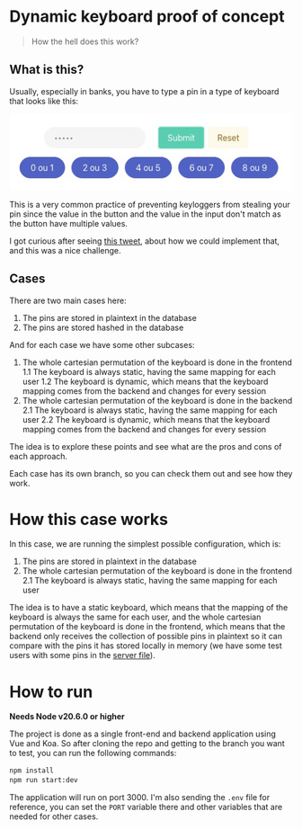 # Dynamic keyboard proof of concept

> How the hell does this work?

## What is this?

Usually, especially in banks, you have to type a pin in a type of keyboard that looks like this:

![](assets/asset-1699483313.png)

This is a very common practice of preventing keyloggers from stealing your pin since the value in the button and the value in the input don't match as the button have multiple values.

I got curious after seeing [this tweet](https://twitter.com/niagalves/status/1719695627586580728), about how we could implement that, and this was a nice challenge.

## Cases

There are two main cases here:

1. The pins are stored in plaintext in the database
2. The pins are stored hashed in the database

And for each case we have some other subcases:

1. The whole cartesian permutation of the keyboard is done in the frontend
  1.1 The keyboard is always static, having the same mapping for each user
  1.2 The keyboard is dynamic, which means that the keyboard mapping comes from the backend and changes for every session
2. The whole cartesian permutation of the keyboard is done in the backend
  2.1 The keyboard is always static, having the same mapping for each user
  2.2 The keyboard is dynamic, which means that the keyboard mapping comes from the backend and changes for every session

The idea is to explore these points and see what are the pros and cons of each approach.

Each case has its own branch, so you can check them out and see how they work.

# How this case works

In this case, we are running the simplest possible configuration, which is:

1. The pins are stored in plaintext in the database
2. The whole cartesian permutation of the keyboard is done in the frontend
  2.1 The keyboard is always static, having the same mapping for each user

The idea is to have a static keyboard, which means that the mapping of the keyboard is always the same for each user, and the whole cartesian permutation of the keyboard is done in the frontend, which means that the backend only receives the collection of possible pins in plaintext so it can compare with the pins it has stored locally in memory (we have some test users with some pins in the [server file](./src/server.ts)).

# How to run

**Needs Node v20.6.0 or higher**

The project is done as a single front-end and backend application using Vue and Koa. So after cloning the repo and getting to the branch you want to test, you can run the following commands:

```bash
npm install
npm run start:dev
```

The application will run on port 3000. I'm also sending the `.env` file for reference, you can set the `PORT` variable there and other variables that are needed for other cases.
